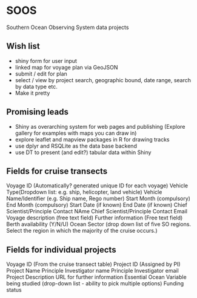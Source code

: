# SOOS
Southern Ocean Observing System data projects


## Wish list

- shiny form for user input
- linked map for voyage plan via GeoJSON
- submit / edit for plan
- select / view by project search, geographic bound, date range, search by data type etc. 
- Make it pretty

## Promising leads

- Shiny as overarching system for web pages and publishing (Explore gallery for examples with maps you can draw in)
- explore leaflet and mapview packages in R for drawing tracks
- use dplyr and RSQLite as the data base backend
- use DT to present (and edit?) tabular data within Shiny

## Fields for cruise transects
Voyage ID (Automatically? generated unique ID for each voyage)
Vehicle Type(Dropdown list: e.g. ship, helicopter, land vehicle)
Vehicle Name/Identifier (e.g. Ship name, Rego number)
Start Month (compulsory)
End Month (compulsory)
Start Date (if known)
End Date (if known)
Chief Scientist/Principle Contact NAme
Chief Scientist/Principle Contact Email
Voyage description (free text field)
Further information (Free text field)
Berth availability (Y/N/U)
Ocean Sector (drop down list of five SO regions. Select the region in which the majority of the cruise occurs.) 

## Fields for individual projects 
Voyage ID (From the cruise transect table)
Project ID (Assigned by PI)
Project Name
Principle Investigator name
Principle Investigator email
Project Description
URL for further information
Essential Ocean Variable being studied (drop-down list - ability to pick multiple options)
Funding status
